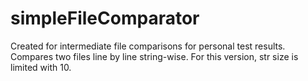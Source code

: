 # simpleFileComparator
Created for intermediate file comparisons for personal test results.  
Compares two files line by line string-wise. 
For this version, str size is limited with 10.
